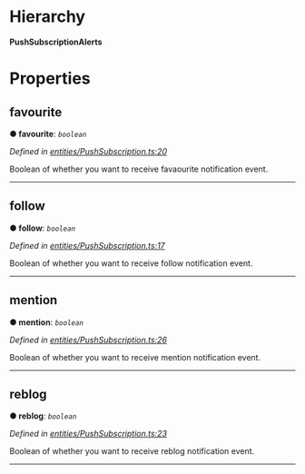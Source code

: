 

# Hierarchy

**PushSubscriptionAlerts**

# Properties

<a id="favourite"></a>

##  favourite

**● favourite**: *`boolean`*

*Defined in [entities/PushSubscription.ts:20](https://github.com/aendrew/core/blob/9182182/src/entities/PushSubscription.ts#L20)*

Boolean of whether you want to receive favaourite notification event.

___
<a id="follow"></a>

##  follow

**● follow**: *`boolean`*

*Defined in [entities/PushSubscription.ts:17](https://github.com/aendrew/core/blob/9182182/src/entities/PushSubscription.ts#L17)*

Boolean of whether you want to receive follow notification event.

___
<a id="mention"></a>

##  mention

**● mention**: *`boolean`*

*Defined in [entities/PushSubscription.ts:26](https://github.com/aendrew/core/blob/9182182/src/entities/PushSubscription.ts#L26)*

Boolean of whether you want to receive mention notification event.

___
<a id="reblog"></a>

##  reblog

**● reblog**: *`boolean`*

*Defined in [entities/PushSubscription.ts:23](https://github.com/aendrew/core/blob/9182182/src/entities/PushSubscription.ts#L23)*

Boolean of whether you want to receive reblog notification event.

___

